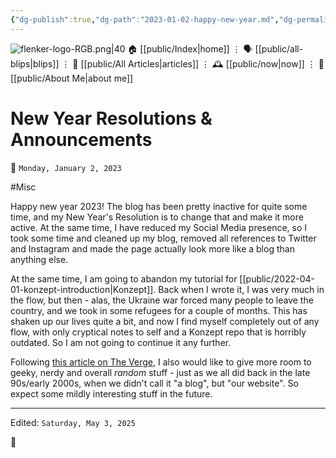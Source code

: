 ```yaml
---
{"dg-publish":true,"dg-path":"2023-01-02-happy-new-year.md","dg-permalink":"2023/01/02/-happy-new-year/","permalink":"/2023/01/02/-happy-new-year/","title":"New Year Resolutions & Announcements"}
---
```



<div class="transclusion internal-embed is-loaded"><div class="markdown-embed">




![flenker-logo-RGB.png|40](/img/user/attachments/flenker-logo-RGB.png)
🏠 [[public/Index\|home]]  ⋮ 🗣️ [[public/all-blips\|blips]] ⋮  📝 [[public/All Articles\|articles]]  ⋮ 🕰️ [[public/now\|now]] ⋮ 🪪 [[public/About Me\|about me]]


</div></div>


# New Year Resolutions & Announcements
<p><span>📆 <code>Monday, January 2, 2023</code></span></p>
#Misc

Happy new year 2023! The blog has been pretty inactive for quite some time, and my New Year's Resolution is to change that and make it more active. At the same time, I have reduced my Social Media presence, so I took some time and cleaned up my blog, removed all references to Twitter and Instagram and made the page actually look more like a blog than anything else.  

At the same time, I am going to abandon my tutorial for [[public/2022-04-01-konzept-introduction\|Konzept]]. Back when I wrote it, I was very much in the flow, but then - alas, the Ukraine war forced many people to leave the country, and we took in some refugees for a couple of months. This has shaken up our lives quite a bit, and now I find myself completely out of any flow, with only cryptical notes to self and a Konzept repo that is horribly outdated. So I am not going to continue it any further.

Following [this article on The Verge](https://www.theverge.com/23513418/bring-back-personal-blogging), I also would like to give more room to geeky, nerdy and overall _random_ stuff - just as we all did back in the late 90s/early 2000s, when we didn't call it "a blog", but "our website". So expect some mildly interesting stuff in the future.


- - -
<p><span>Edited: <code>Saturday, May 3, 2025</code></span></p>

👾
